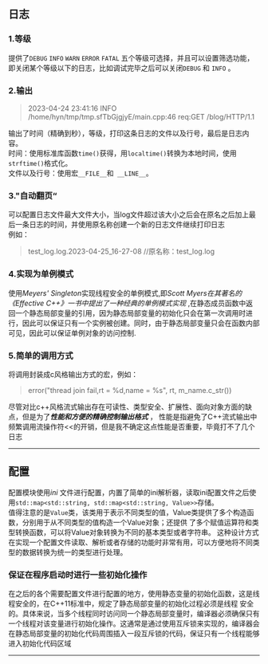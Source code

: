 ## 日志

### 1.等级

提供了`DEBUG` `INFO` `WARN` `ERROR` `FATAL`
五个等级可选择，并且可以设置筛选功能，即关闭某个等级以下的日志，比如调试完毕之后可以关闭`DEBUG` 和 `INFO` 。

### 2.输出

> 2023-04-24 23:41:16 INFO /home/hyn/tmp/tmp.sfTbGjgjyE/main.cpp:46 req:GET /blog/HTTP/1.1

输出了时间（精确到秒），等级，打印这条日志的文件以及行号，最后是日志内容。  
时间：使用标准库函数`time()`获得，用`localtime()`转换为本地时间，使用`strftime()`格式化。  
文件以及行号：使用宏`__FILE__`和` __LINE__`。

### 3."自动翻页“

可以配置日志文件最大文件大小，当log文件超过该大小之后会在原名之后加上最后一条日志的时间，并使用原名称创建一个新的日志文件继续打印日志  
例如：
> test_log.log.2023-04-25_16-27-08 //原名称：test_log.log

### 4.实现为单例模式

使用*Meyers' Singleton*实现线程安全的单例模式,即*Scott Myers在其著名的《Effective C++》一书中提出了一种经典的单例模式实现*
,在静态成员函数中返回一个静态局部变量的引用，因为静态局部变量的初始化只会在第一次调用时进行，因此可以保证只有一个实例被创建。同时，由于静态局部变量只会在函数内部可见，因此可以保证单例对象的访问控制.

### 5.简单的调用方式

将调用封装成c风格输出方式的宏，例如：
> error("thread join fail,rt = %d,name = %s", rt, m_name.c_str())

尽管对比c++风格流式输出存在可读性、类型安全、扩展性、面向对象方面的缺点，但是为了***性能和方便的精确控制输出格式***
， 性能是指避免了C++流式输出中频繁调用流操作符<<的开销，但是我不确定这点性能是否重要，毕竟打不了几个日志

---

## 配置

配置模块使用*ini*
文件进行配置，内置了简单的ini解析器，读取ini配置文件之后使用`std::map<std::string, std::map<std::string, Value>>`存储。   
值得注意的是`Value`类，该类用于表示不同类型的值，Value类提供了多个构造函数，分别用于从不同类型的值构造一个Value对象；还提供
了多个赋值运算符和类型转换函数，可以将Value对象转换为不同的基本类型或者字符串。
这种设计方式在实现一个配置文件读取、解析或者存储的功能时非常有用，可以方便地将不同类型的数据转换为统一的类型进行处理。

### 保证在程序启动时进行一些初始化操作

在之后的各个需要配置文件进行配置的地方，使用静态变量的初始化函数，这是线程安全的，在C++11标准中，规定了静态局部变量的初始化过程必须是线程
安全的。具体来说，当多个线程同时访问同一个静态局部变量时，编译器必须确保只有一个线程对该变量进行初始化操作。这通常是通过使用互斥锁来实现的，编译器会在静态局部变量的初始化代码周围插入一段互斥锁的代码，保证只有一个线程能够进入初始化代码区域

---